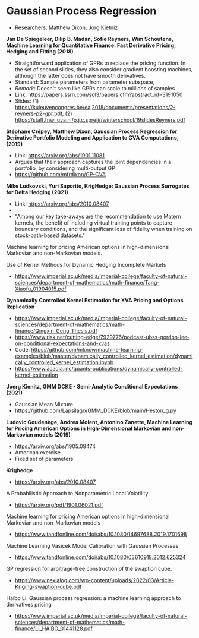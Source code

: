 # Gaussian Process Regression
+ Researchers: Matthew Dixon, Jorg Kietniz




**Jan De Spiegeleer, Dilip B. Madan, Sofie Reyners, Wim Schoutens, Machine Learning for Quantitative Finance: Fast Derivative Pricing, Hedging and Fitting (2018)**

+ Straightforward application of GPRs to replace the pricing function. In the set of second slides, they also consider gradient boosting machines, although the latter does not have smooth derivatives.
+ Standard: Sample parameters from parameter subspace,
+ *Remark*: Doesn't seem like GPRs can scale to millions of samples
+ Link: https://papers.ssrn.com/sol3/papers.cfm?abstract_id=3191050
+ Slides: (1) https://kuleuvencongres.be/eaj2018/documents/presentations/2-reyners-p2-gpr.pdf, (2) https://staff.fnwi.uva.nl/p.j.c.spreij//winterschool/19slidesReyners.pdf


**Stéphane Crépey, Matthew Dixon, Gaussian Process Regression for Derivative Portfolio Modeling and Application to CVA Computations, (2019)**

+ Link: https://arxiv.org/abs/1901.11081
+ Argues that their approach captures the joint dependencies in a portfolio, by considering multi-output GP
+ https://github.com/mfrdixon/GP-CVA

**Mike Ludkovski, Yuri Saporito, KrigHedge: Gaussian Process Surrogates for Delta Hedging (2021)**

+ Link: https://arxiv.org/abs/2010.08407
+ 
+ "Among our key take-aways are the recommendation to use Matern kernels, the benefit of including virtual training points to capture boundary conditions, and the significant loss of fidelity when training on stock-path-based datasets."


Machine learning for pricing American options in high-dimensional Markovian and non-Markovian models.


Use of Kernel Methods for Dynamic Hedging Incomplete Markets 
+ https://www.imperial.ac.uk/media/imperial-college/faculty-of-natural-sciences/department-of-mathematics/math-finance/Tang-Xiaofu_01904015.pdf


 
**Dynamically Controlled Kernel Estimation for XVA Pricing and Options Replication**
+ https://www.imperial.ac.uk/media/imperial-college/faculty-of-natural-sciences/department-of-mathematics/math-finance/Qingxin_Geng_Thesis.pdf
+ https://www.risk.net/cutting-edge/7929776/podcast-ubss-gordon-lee-on-conditional-expectations-and-xvas
+ Code: https://github.com/niknow/machine-learning-examples/blob/master/dynamically_controlled_kernel_estimation/dynamically_controlled_kernel_estimation.ipynb
+ https://www.acadia.inc/quants-publications/dynamically-controlled-kernel-estimation



**Joerg Kienitz, GMM DCKE - Semi-Analytic Conditional Expectations (2021)**
+ Gaussian Mean Mixture
+ https://github.com/Lapsilago/GMM_DCKE/blob/main/Heston_g.py


**Ludovic Goudenège, Andrea Molent, Antonino Zanette, Machine Learning for Pricing American Options in High-Dimensional Markovian and non-Markovian models (2019)**

+ https://arxiv.org/abs/1905.09474
+ American exercise
+ Fixed set of parameters


**Krighedge**

+ https://arxiv.org/abs/2010.08407

A Probabilistic Approach to Nonparametric Local Volatility
+ https://arxiv.org/pdf/1901.06021.pdf


 Machine learning for pricing American options in high-dimensional Markovian and non-Markovian models
 + https://www.tandfonline.com/doi/abs/10.1080/14697688.2019.1701698

  Machine Learning Vasicek Model Calibration with Gaussian Processes
 + https://www.tandfonline.com/doi/abs/10.1080/03610918.2012.625324

 GP regression for arbitrage-free construction of the swaption
cube.
+ https://www.nexialog.com/wp-content/uploads/2022/03/Article-Kriging-swaption-cube.pdf


Haibo Li: Gaussian process regression: a machine learning approach to derivatives pricing

+ https://www.imperial.ac.uk/media/imperial-college/faculty-of-natural-sciences/department-of-mathematics/math-finance/LI_HAIBO_01441128.pdf